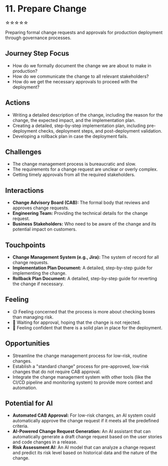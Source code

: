 # 11. Prepare Change
☆☆☆☆☆

Preparing formal change requests and approvals for production deployment through governance processes.

## Journey Step Focus

*   How do we formally document the change we are about to make in production?
*   How do we communicate the change to all relevant stakeholders?
*   How do we get the necessary approvals to proceed with the deployment?

## Actions

*   Writing a detailed description of the change, including the reason for the change, the expected impact, and the implementation plan.
*   Creating a detailed, step-by-step implementation plan, including pre-deployment checks, deployment steps, and post-deployment validation.
*   Developing a rollback plan in case the deployment fails.

## Challenges

*   The change management process is bureaucratic and slow.
*   The requirements for a change request are unclear or overly complex.
*   Getting timely approvals from all the required stakeholders.

## Interactions

*   **Change Advisory Board (CAB):** The formal body that reviews and approves change requests.
*   **Engineering Team:** Providing the technical details for the change request.
*   **Business Stakeholders:** Who need to be aware of the change and its potential impact on customers.

## Touchpoints

*   **Change Management System (e.g., Jira):** The system of record for all change requests.
*   **Implementation Plan Document:** A detailed, step-by-step guide for implementing the change.
*   **Rollback Plan Document:** A detailed, step-by-step guide for reverting the change if necessary.

## Feeling

*   😥 Feeling concerned that the process is more about checking boxes than managing risk.
*   😬 Waiting for approval, hoping that the change is not rejected.
*   💪 Feeling confident that there is a solid plan in place for the deployment.

## Opportunities

*   Streamline the change management process for low-risk, routine changes.
*   Establish a "standard change" process for pre-approved, low-risk changes that do not require CAB approval.
*   Integrate the change management system with other tools (like the CI/CD pipeline and monitoring system) to provide more context and automation.

## Potential for AI

*   **Automated CAB Approval:** For low-risk changes, an AI system could automatically approve the change request if it meets all the predefined criteria.
*   **AI-Powered Change Request Generation:** An AI assistant that can automatically generate a draft change request based on the user stories and code changes in a release.
*   **Risk Assessment AI:** An AI model that can analyze a change request and predict its risk level based on historical data and the nature of the change.
